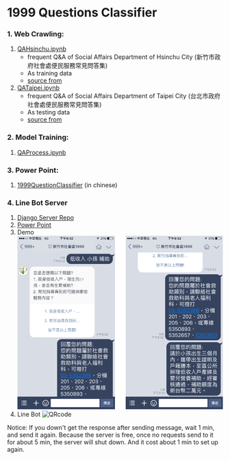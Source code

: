 # 1999 Questions Classifier

### 1. Web Crawling: 
1. [QAHsinchu.ipynb](https://github.com/GoatWang/HsinchuHackthon_QA1999_ClassifierTraining/blob/master/QAHsinchu.ipynb)
    * frequent Q&A of Social Affairs Department of Hsinchu City (新竹市政府社會處便民服務常見問答集)
    * As training data
    * [source from](http://society.hccg.gov.tw/society/ch/home.jsp?id=202&parentpath=&mcustomize=qanda_view.jsp&toolsflag=Y&dataserno=201404090005&t=QandA&mserno=201601300131)
2. [QATaipei.ipynb](https://github.com/GoatWang/HsinchuHackthon_QA1999_ClassifierTraining/blob/master/QATaipei.ipynb)
    * frequent Q&A of Social Affairs Department of Taipei City (台北市政府社會處便民服務常見問答集)
    * As testing data
    * [source from](http://www.dosw.gov.taipei/lp.asp?ctNode=22120&CtUnit=10403&BaseDSD=69&mp=107001)
    
### 2. Model Training:
1. [QAProcess.ipynb](https://github.com/GoatWang/HsinchuHackthon_QA1999_ClassifierTraining/blob/master/QAProcess.ipynb)

### 3. Power Point:
1. [1999QuestionClassifier](https://github.com/GoatWang/HsinchuHackthon_QA1999_ClassifierTraining/blob/master/1999%E5%95%8F%E9%A1%8C%E5%88%86%E9%A1%9E%E5%99%A8.pdf)
(in chinese)
### 4. Line Bot Server 
1. [Django Server Repo](https://github.com/GoatWang/HsinchuHackthon_QA1999_Linebot)
2. [Power Point](https://github.com/GoatWang/HsinchuHackthon_QA1999_Linebot/blob/master/%E6%96%B0%E7%AB%B9%E5%B8%82%E7%A4%BE%E6%9C%83%E8%99%95%20PIPELINE(New).pdf)
3. Demo
![demo](/demo.png)
4. Line Bot
![QRcode](/qrcode.png)

Notice: If you down't get the response after sending message, wait 1 min, and send it again. Because the server is free, once no requests send to it for about 5 min, the server will shut down. And it cost about 1 min to set up again.

